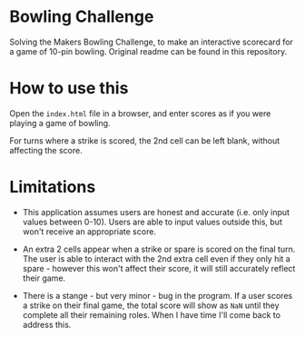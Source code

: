 # Bowling Challenge

Solving the Makers Bowling Challenge, to make an interactive scorecard for a game of 10-pin bowling. Original readme can be found in this repository.

# How to use this

Open the `index.html` file in a browser, and enter scores as if you were playing a game of bowling.

For turns where a strike is scored, the 2nd cell can be left blank, without affecting the score.

# Limitations

* This application assumes users are honest and accurate (i.e. only input values between 0-10). Users are able to input values outside this, but won't receive an appropriate score.

* An extra 2 cells appear when a strike or spare is scored on the final turn. The user is able to interact with the 2nd extra cell even if they only hit a spare - however this won't affect their score, it will still accurately reflect their game.

* There is a stange - but very minor - bug in the program. If a user scores a strike on their final game, the total score will show as `NaN` until they complete all their remaining roles. When I have time I'll come back to address this.
